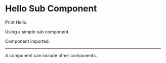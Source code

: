 # Hello Sub Component

Print Hello.

Using a simple sub component.

Component imported.

---

A component can include other components.
